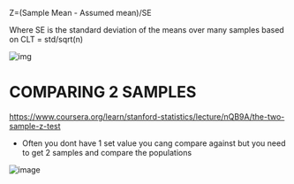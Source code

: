 Z=(Sample Mean - Assumed mean)/SE

Where SE is the standard deviation of the means over many samples based on CLT = std/sqrt(n)


![img](https://www.six-sigma-material.com/images/xMeanComparisonTable.jpg.pagespeed.ic.ANRLAM5qed.jpg)


# COMPARING 2 SAMPLES 

https://www.coursera.org/learn/stanford-statistics/lecture/nQB9A/the-two-sample-z-test

+ Often you dont have 1 set value you cang compare against but you need to get 2 samples and compare the populations 

![image](https://user-images.githubusercontent.com/21141607/171132178-d7912a9f-e8bf-4a44-aeec-558c281fdabf.png)


